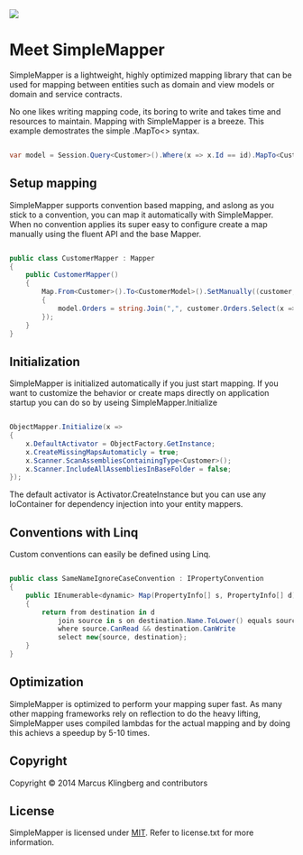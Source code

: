 <img align="center" src="https://cloud.githubusercontent.com/assets/10036003/5346059/e56140a6-7f1c-11e4-88c9-59d570fa2ca7.png">

# Meet SimpleMapper 

SimpleMapper is a lightweight, highly optimized mapping library that can be used for mapping between entities such as domain and view models or domain and service contracts.

No one likes writing mapping code, its boring to write and takes time and resources to maintain. Mapping with SimpleMapper is a breeze. This example demostrates the simple .MapTo<> syntax.

```csharp

var model = Session.Query<Customer>().Where(x => x.Id == id).MapTo<CustomerModel>();

```

## Setup mapping

SimpleMapper supports convention based mapping, and aslong as you stick to a convention, you can map it automatically with SimpleMapper. When no convention applies its super easy to configure create a map manually using the fluent API and the base Mapper.

```csharp

public class CustomerMapper : Mapper
{
	public CustomerMapper()
	{
		Map.From<Customer>().To<CustomerModel>().SetManually((customer, model) => 
		{
			model.Orders = string.Join(",", customer.Orders.Select(x => x.Name));
		});
	}
}

```

## Initialization

SimpleMapper is initialized automatically if you just start mapping. If you want to customize the behavior or create maps directly on application startup you can do so by useing SimpleMapper.Initialize

```csharp

ObjectMapper.Initialize(x =>
{
	x.DefaultActivator = ObjectFactory.GetInstance;
	x.CreateMissingMapsAutomaticly = true;
	x.Scanner.ScanAssembliesContainingType<Customer>();
	x.Scanner.IncludeAllAssembliesInBaseFolder = false;
});

```

The default activator is Activator.CreateInstance but you can use any IoContainer for dependency injection into your entity mappers.

## Conventions with Linq

Custom conventions can easily be defined using Linq.

```csharp

public class SameNameIgnoreCaseConvention : IPropertyConvention
{
	public IEnumerable<dynamic> Map(PropertyInfo[] s, PropertyInfo[] d)
	{
		return from destination in d
			join source in s on destination.Name.ToLower() equals source.Name.ToLower()
			where source.CanRead && destination.CanWrite
			select new{source, destination};
	}
}

```

## Optimization

SimpleMapper is optimized to perform your mapping super fast. As many other mapping frameworks rely on reflection to do the heavy lifting, SimpleMapper uses compiled lambdas for the actual mapping and by doing this achievs a speedup by 5-10 times.

## Copyright

Copyright © 2014 Marcus Klingberg and contributors

## License

SimpleMapper is licensed under [MIT](http://www.opensource.org/licenses/mit-license.php "Read more about the MIT license form"). Refer to license.txt for more information.

